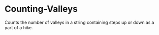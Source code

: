 # Counting-Valleys
Counts the number of valleys in a string containing steps up or down as a part of a hike.
